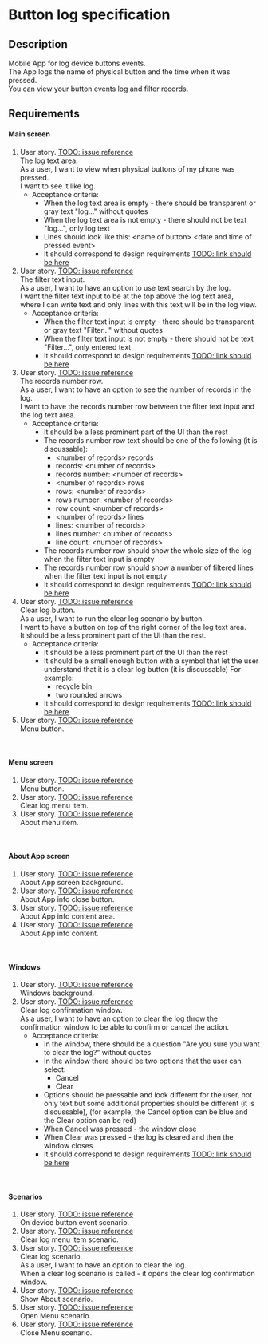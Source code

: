# Button log specification

## Description

Mobile App for log device buttons events.<br>
The App logs the name of physical button and the time when it was pressed.<br>
You can view your button events log and filter records.<br>


## Requirements

#### Main screen
1. User story. [TODO: issue reference]()<br>
The log text area.<br>
As a user, I want to view when physical buttons of my phone was pressed.<br>
I want to see it like log.<br>
   - Acceptance criteria:
     - When the log text area is empty - there should be transparent or gray text "log..." without quotes
     - When the log text area is not empty - there should not be text "log...", only log text
     - Lines should look like this: &lt;name of button> &lt;date and time of pressed event>
     - It should correspond to design requirements [TODO: link should be here]()
2. User story. [TODO: issue reference]()<br>
The filter text input.<br>
As a user, I want to have an option to use text search by the log.<br>
I want the filter text input to be at the top above the log text area,<br>
where I can write text and only lines with this text will be in the log view.<br>
   - Acceptance criteria:
     - When the filter text input is empty - there should be transparent or gray text "Filter..." without quotes
     - When the filter text input is not empty - there should not be text "Filter...", only entered text
     - It should correspond to design requirements [TODO: link should be here]()
3. User story. [TODO: issue reference]()<br>
The records number row.<br>
As a user, I want to have an option to see the number of records in the log.<br>
I want to have the records number row between the filter text input and the log text area.<br>
   - Acceptance criteria:
     - It should be a less prominent part of the UI than the rest
     - The records number row text should be one of the following (it is discussable):
       - &lt;number of records> records
       - records: &lt;number of records>
       - records number: &lt;number of records>
       - &lt;number of records> rows
       - rows: &lt;number of records>
       - rows number: &lt;number of records>
       - row count: &lt;number of records>
       - &lt;number of records> lines
       - lines: &lt;number of records>
       - lines number: &lt;number of records>
       - line count: &lt;number of records>
     - The records number row should show the whole size of the log when the filter text input is empty
     - The records number row should show a number of filtered lines when the filter text input is not empty
     - It should correspond to design requirements [TODO: link should be here]()
4. User story. [TODO: issue reference]()<br>
Clear log button.<br>
As a user, I want to run the clear log scenario by button.<br>
I want to have a button on top of the right corner of the log text area.<br>
It should be a less prominent part of the UI than the rest.<br>
   - Acceptance criteria:
     - It should be a less prominent part of the UI than the rest
     - It should be a small enough button with a symbol that let the user understand that it is a clear log button (it is discussable)
       For example:
       - recycle bin
       - two rounded arrows
     - It should correspond to design requirements [TODO: link should be here]()
5. User story. [TODO: issue reference]()<br>
Menu button.<br>
<br>

#### Menu screen
1. User story. [TODO: issue reference]()<br>
Menu button.<br>
2. User story. [TODO: issue reference]()<br>
Clear log menu item.<br>
3. User story. [TODO: issue reference]()<br>
About menu item.<br>
<br>

#### About App screen
1. User story. [TODO: issue reference]()<br>
About App screen background.<br>
2. User story. [TODO: issue reference]()<br>
About App info close button.<br>
3. User story. [TODO: issue reference]()<br>
About App info content area.<br>
4. User story. [TODO: issue reference]()<br>
About App info content.<br>
<br>

#### Windows
1. User story. [TODO: issue reference]()<br>
Windows background.<br>
2. User story. [TODO: issue reference]()<br>
Clear log confirmation window.<br>
As a user, I want to have an option to clear the log throw the confirmation window to be able to confirm or cancel the action.<br>
   - Acceptance criteria:
     - In the window, there should be a question "Are you sure you want to clear the log?" without quotes
     - In the window there should be two options that the user can select:
       - Cancel
       - Clear
     - Options should be pressable and look different for the user,
       not only text but some additional properties should be different (it is discussable),
       (for example, the Cancel option can be blue and the Clear option can be red)
     - When Cancel was pressed - the window close
     - When Clear was pressed - the log is cleared and then the window closes
     - It should correspond to design requirements [TODO: link should be here]()
<br>

#### Scenarios
1. User story. [TODO: issue reference]()<br>
On device button event scenario.<br>
2. User story. [TODO: issue reference]()<br>
Clear log menu item scenario.<br>
3. User story. [TODO: issue reference]()<br>
Clear log scenario.<br>
As a user, I want to have an option to clear the log.<br>
When a clear log scenario is called - it opens the clear log confirmation window.<br>
4. User story. [TODO: issue reference]()<br>
Show About scenario.<br>
5. User story. [TODO: issue reference]()<br>
Open Menu scenario.<br>
6. User story. [TODO: issue reference]()<br>
Close Menu scenario.<br>
<br>
